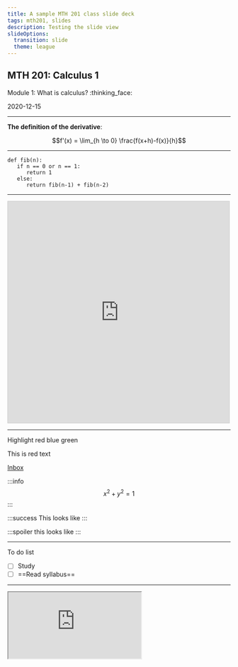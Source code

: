 ```yaml
---
title: A sample MTH 201 class slide deck
tags: mth201, slides 
description: Testing the slide view 
slideOptions:
  transition: slide
  theme: league
---
```


## MTH 201: Calculus 1

Module 1: What is calculus? :thinking_face: 

2020-12-15

---

**The definition of the derivative**: 

$$f'(x) = \lim_{h \to 0} \frac{f(x+h)-f(x)}{h}$$

---

```python=
def fib(n):
   if n == 0 or n == 1: 
      return 1
   else: 
      return fib(n-1) + fib(n-2)
```

---

<iframe src="https://www.desmos.com/calculator/qoe9okrzcf?embed" width="500px" height="500px" style="border: 1px solid #ccc" frameborder=0></iframe>

---

Highlight <span><!-- .element: class="fragment highlight-red" -->red</span> <span><!-- .element: class="fragment highlight-blue" -->blue</span> <span><!-- .element: class="fragment highlight-green"-->green</span>

<span><!-- .element: class="fragment highlight-red"-->This is red text</span>


[Inbox](/9pJ1R6bESaCjwOpl2PBCbg)

:::info
$$x^2 + y^2 = 1$$
:::

:::success
This looks like
:::

:::spoiler
this looks like
:::

---

To do list 

- [ ] Study
- [ ] ==Read syllabus==

---

<iframe src="https://docs.google.com/spreadsheets/d/e/2PACX-1vTvEqmNojNr3w5wQOLWXat4J28iD1OJA8X7J3uzwsFlRELAFnby_oySHTKTpdDIMcJi-A9uhBN7pzYN/pubhtml?gid=0&amp;single=true&amp;widget=true&amp;headers=false"></iframe>